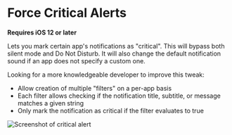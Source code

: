 Force Critical Alerts
=====================

**Requires iOS 12 or later**

Lets you mark certain app's notifications as "critical". This will bypass both silent mode and Do Not Disturb.
It will also change the default notification sound if an app does not specify a custom one.

Looking for a more knowledgeable developer to improve this tweak:

- Allow creation of multiple "filters" on a per-app basis
- Each filter allows checking if the notification title, subtitle, or message matches a given string
- Only mark the notification as critical if the filter evaluates to true


![Screenshot of critical alert](https://i.imgur.com/q9TKi4v.jpg)
